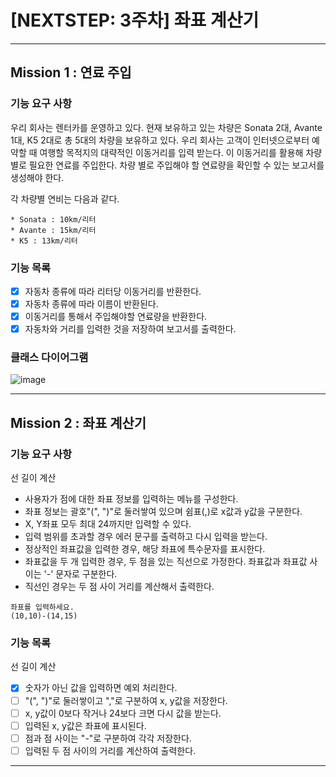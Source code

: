 # [NEXTSTEP: 3주차] 좌표 계산기

---

## Mission 1 : 연료 주입

### 기능 요구 사항

우리 회사는 렌터카를 운영하고 있다. 현재 보유하고 있는 차량은 Sonata 2대, Avante 1대, K5 2대로 총 5대의 차량을 보유하고 있다. 우리 회사는 고객이 인터넷으로부터 예약할 때 여행할 목적지의
대략적인 이동거리를 입력 받는다. 이 이동거리를 활용해 차량 별로 필요한 연료를 주입한다. 차량 별로 주입해야 할 연료량을 확인할 수 있는 보고서를 생성해야 한다.

각 차량별 연비는 다음과 같다.

```
* Sonata : 10km/리터
* Avante : 15km/리터
* K5 : 13km/리터
```

### 기능 목록

- [X] 자동차 종류에 따라 리터당 이동거리를 반환한다.
- [X] 자동차 종류에 따라 이름이 반환된다.
- [X] 이동거리를 통해서 주입해야할 연료량을 반환한다.
- [X] 자동차와 거리를 입력한 것을 저장하여 보고서를 출력한다.

### 클래스 다이어그램

![image](https://user-images.githubusercontent.com/58816862/122215205-e9c88f80-cee5-11eb-86bb-4a7c41720263.png)

---

## Mission 2 : 좌표 계산기

### 기능 요구 사항

선 길이 계산

- 사용자가 점에 대한 좌표 정보를 입력하는 메뉴를 구성한다.
- 좌표 정보는 괄호"(", ")"로 둘러쌓여 있으며 쉼표(,)로 x값과 y값을 구분한다.
- X, Y좌표 모두 최대 24까지만 입력할 수 있다.
- 입력 범위를 초과할 경우 에러 문구를 출력하고 다시 입력을 받는다.
- 정상적인 좌표값을 입력한 경우, 해당 좌표에 특수문자를 표시한다.
- 좌표값을 두 개 입력한 경우, 두 점을 있는 직선으로 가정한다. 좌표값과 좌표값 사이는 '-' 문자로 구분한다.
- 직선인 경우는 두 점 사이 거리를 계산해서 출력한다.

```console
좌표를 입력하세요.
(10,10)-(14,15)
```

### 기능 목록

선 길이 계산

- [X] 숫자가 아닌 값을 입력하면 예외 처리한다.
- [ ] "(", ")"로 둘러쌓이고 ","로 구분하여 x, y값을 저장한다.
- [ ] x, y값이 0보다 작거나 24보다 크면 다시 값을 받는다.
- [ ] 입력된 x, y값은 좌표에 표시된다.
- [ ] 점과 점 사이는 "-"로 구분하여 각각 저장한다.
- [ ] 입력된 두 점 사이의 거리를 계산하여 출력한다.

---